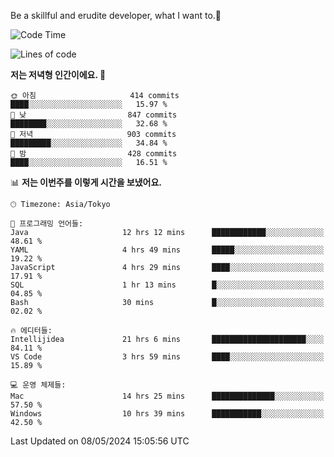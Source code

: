 Be a skillful and erudite developer, what I want to.👶

<!--START_SECTION:waka-->
![Code Time](http://img.shields.io/badge/Code%20Time-779%20hrs%2045%20mins-blue)

![Lines of code](https://img.shields.io/badge/%EC%A0%80%EB%8A%94%20%EC%97%AC%ED%83%9C%EA%B9%8C%EC%A7%80%20-1.7%20million%20%EC%A4%84%EC%9D%98%20%EC%BD%94%EB%93%9C%EB%A5%BC%20%EC%9E%91%EC%84%B1%ED%96%88%EC%96%B4%EC%9A%94.-blue)

**저는 저녁형 인간이에요. 🦉** 

```text
🌞 아침                     414 commits         ████░░░░░░░░░░░░░░░░░░░░░   15.97 % 
🌆 낮　                     847 commits         ████████░░░░░░░░░░░░░░░░░   32.68 % 
🌃 저녁                     903 commits         █████████░░░░░░░░░░░░░░░░   34.84 % 
🌙 밤　                     428 commits         ████░░░░░░░░░░░░░░░░░░░░░   16.51 % 
```


📊 **저는 이번주를 이렇게 시간을 보냈어요.** 

```text
🕑︎ Timezone: Asia/Tokyo

💬 프로그래밍 언어들: 
Java                     12 hrs 12 mins      ████████████░░░░░░░░░░░░░   48.61 % 
YAML                     4 hrs 49 mins       █████░░░░░░░░░░░░░░░░░░░░   19.22 % 
JavaScript               4 hrs 29 mins       ████░░░░░░░░░░░░░░░░░░░░░   17.91 % 
SQL                      1 hr 13 mins        █░░░░░░░░░░░░░░░░░░░░░░░░   04.85 % 
Bash                     30 mins             █░░░░░░░░░░░░░░░░░░░░░░░░   02.02 % 

🔥 에디터들: 
Intellijidea             21 hrs 6 mins       █████████████████████░░░░   84.11 % 
VS Code                  3 hrs 59 mins       ████░░░░░░░░░░░░░░░░░░░░░   15.89 % 

💻 운영 체제들: 
Mac                      14 hrs 25 mins      ██████████████░░░░░░░░░░░   57.50 % 
Windows                  10 hrs 39 mins      ███████████░░░░░░░░░░░░░░   42.50 % 
```


 Last Updated on 08/05/2024 15:05:56 UTC
<!--END_SECTION:waka-->
